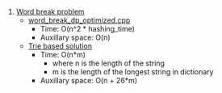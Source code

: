 1) [Word break problem](https://www.geeksforgeeks.org/problems/word-break1352/1)
    - [word_break_dp_optimized.cpp](word_break_dp_optimized.cpp)
        - Time: O(n^2 * hashing_time)
        - Auxillary space: O(n)
    - [Trie based solution](word_break_using_trie.cpp)
        - Time: O(n*m)
            - where n is the length of the string
            - m is the length of the longest string in dictionary
        - Auxillary space: O(n + 26*m)